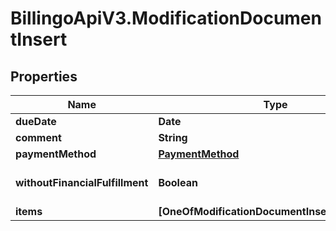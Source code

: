 # BillingoApiV3.ModificationDocumentInsert

## Properties
Name | Type | Description | Notes
------------ | ------------- | ------------- | -------------
**dueDate** | **Date** |  | [optional] 
**comment** | **String** |  | [optional] 
**paymentMethod** | [**PaymentMethod**](PaymentMethod.md) |  | [optional] 
**withoutFinancialFulfillment** | **Boolean** |  | [optional] [default to false]
**items** | **[OneOfModificationDocumentInsertItemsItems]** |  | [optional] 
